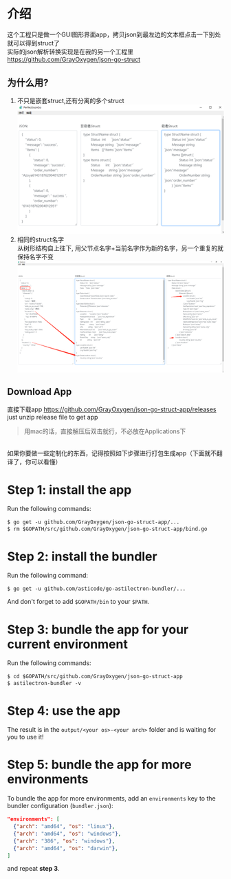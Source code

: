
# 介绍
这个工程只是做一个GUI图形界面app，拷贝json到最左边的文本框点击一下别处就可以得到struct了 <br>
实际的json解析转换实现是在我的另一个工程里 https://github.com/GrayOxygen/json-go-struct
## 为什么用?
1. 不只是嵌套struct,还有分离的多个struct<br>
![screenshot](screenshot.png)
2. 相同的struct名字<br>
    从树形结构自上往下, 用父节点名字+当前名字作为新的名字，另一个重复的就保持名字不变
![screenshot](screenshot3.png)
## Download App
直接下载app https://github.com/GrayOxygen/json-go-struct-app/releases just unzip release file to get app

>用mac的话，直接解压后双击就行，不必放在Applications下

</br> 如果你要做一些定制化的东西，记得按照如下步骤进行打包生成app（下面就不翻译了，你可以看懂）


# Step 1: install the app

Run the following commands:

    $ go get -u github.com/GrayOxygen/json-go-struct-app/...
    $ rm $GOPATH/src/github.com/GrayOxygen/json-go-struct-app/bind.go

# Step 2: install the bundler

Run the following command:

    $ go get -u github.com/asticode/go-astilectron-bundler/...
    
And don't forget to add `$GOPATH/bin` to your `$PATH`.
    
# Step 3: bundle the app for your current environment

Run the following commands:

    $ cd $GOPATH/src/github.com/GrayOxygen/json-go-struct-app
    $ astilectron-bundler -v
    
# Step 4: use the app

The result is in the `output/<your os>-<your arch>` folder and is waiting for you to use it!

# Step 5: bundle the app for more environments

To bundle the app for more environments, add an `environments` key to the bundler configuration (`bundler.json`):

```json
"environments": [
  {"arch": "amd64", "os": "linux"},
  {"arch": "amd64", "os": "windows"},
  {"arch": "386", "os": "windows"},
  {"arch": "amd64", "os": "darwin"},
]
```

and repeat **step 3**.
